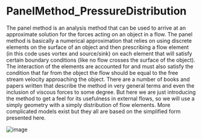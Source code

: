 # PanelMethod_PressureDistribution
The panel method is an analysis method that can be used to arrive at an approximate solution for the forces acting on an object in a flow. 
The panel method is basically a numerical approximation that relies on using discrete elements on the surface of an object and then prescribing a flow element (in this code uses vortex and source/sink) on each element that will satisfy certain boundary conditions (like no flow crosses the surface of the object). The interaction of the elements are accounted for and must also satisfy the condition that far from the object the flow should be equal to the free stream velocity approaching the object. There are a number of books and papers written that describe the method in very general terms and even the inclusion of viscous forces to some degree. But here we are just introducing the method to get a feel for its usefulness in external flows, so we will use a simply geometry with a simply distribution of flow elements. More complicated models exist but they all are based on the simplified form presented here.

![image](https://user-images.githubusercontent.com/77577542/204278276-1837a6f3-c90f-4caf-99be-05a0355bc10b.png)
